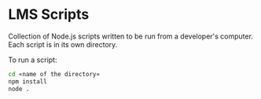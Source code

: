 # LMS Scripts

Collection of Node.js scripts written to be run from a developer's computer. Each script is in its own directory.

To run a script:

```sh
cd «name of the directory»
npm install
node .
```
